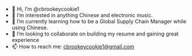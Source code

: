 - 👋 Hi, I’m @cbrookeycookie1
- 👀 I’m interested in anything Chinese and electronic music.
- 🌱 I’m currently learning how to be a Global Supply Chain Manager while using Chinese.
- 💞️ I’m looking to collaborate on building my resume and gaining great experience
- 📫 How to reach me: cbrookeycookie1@gmail.com

<!---
cbrookeycookie1/cbrookeycookie1 is a ✨ special ✨ repository because its `README.md` (this file) appears on your GitHub profile.
You can click the Preview link to take a look at your changes.
--->
